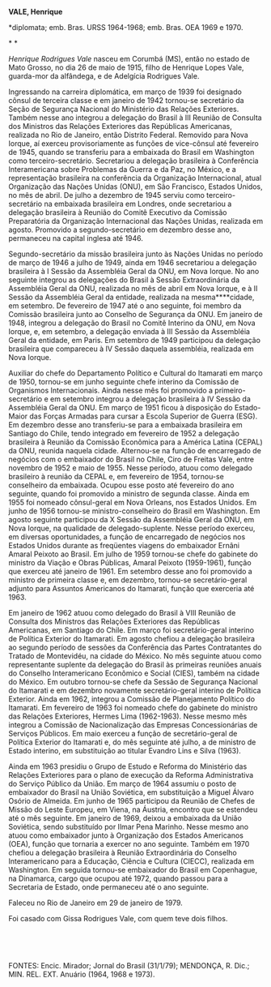 **VALE, Henrique**

\*diplomata; emb. Bras. URSS 1964-1968; emb. Bras. OEA 1969 e 1970.

* *

*Henrique Rodrigues Vale* nasceu em Corumbá (MS), então no estado de
Mato Grosso, no dia 26 de maio de 1915, filho de Henrique Lopes Vale,
guarda-mor da alfândega, e de Adelgícia Rodrigues Vale.

Ingressando na carreira diplomática, em março de 1939 foi designado
cônsul de terceira classe e em janeiro de 1942 tornou-se secretário da
Seção de Segurança Nacional do Ministério das Relações Exteriores.
Também nesse ano integrou a delegação do Brasil à III Reunião de
Consulta dos Ministros das Relações Exteriores das Repúblicas
Americanas, realizada no Rio de Janeiro, então Distrito Federal.
Removido para Nova Iorque, aí exerceu provisoriamente as funções de
vice-cônsul até fevereiro de 1945, quando se transferiu para a embaixada
do Brasil em Washington como terceiro-secretário. Secretariou a
delegação brasileira à Conferência Interamericana sobre Problemas da
Guerra e da Paz, no México, e a representação brasileira na conferência
da Organização Internacional, atual Organização das Nações Unidas (ONU),
em São Francisco, Estados Unidos, no mês de abril. De julho a dezembro
de 1945 serviu como terceiro-secretário na embaixada brasileira em
Londres, onde secretariou a delegação brasileira à Reunião do Comitê
Executivo da Comissão Preparatória da Organização Internacional das
Nações Unidas, realizada em agosto. Promovido a segundo-secretário em
dezembro desse ano, permaneceu na capital inglesa até 1946.

Segundo-secretário da missão brasileira junto às Nações Unidas no
período de março de 1946 a julho de 1949, ainda em 1946 secretariou a
delegação brasileira à I Sessão da Assembléia Geral da ONU, em Nova
Iorque. No ano seguinte integrou as delegações do Brasil à Sessão
Extraordinária da Assembléia Geral da ONU, realizada no mês de abril em
Nova Iorque, e à II Sessão da Assembléia Geral da entidade, realizada na
mesma****cidade, em setembro. De fevereiro de 1947 até o ano seguinte,
foi membro da Comissão brasileira junto ao Conselho de Segurança da ONU.
Em janeiro de 1948, integrou a delegação do Brasil no Comitê Interino da
ONU, em Nova Iorque, e, em setembro, a delegação enviada à III Sessão da
Assembléia Geral da entidade, em Paris. Em setembro de 1949 participou
da delegação brasileira que compareceu à IV Sessão daquela assembléia,
realizada em Nova Iorque.

Auxiliar do chefe do Departamento Político e Cultural do Itamarati em
março de 1950, tornou-se em junho seguinte chefe interino da Comissão de
Organismos Internacionais. Ainda nesse mês foi promovido a
primeiro-secretário e em setembro integrou a delegação brasileira à IV
Sessão da Assembléia Geral da ONU. Em março de 1951 ficou à disposição
do Estado-Maior das Forças Armadas para cursar a Escola Superior de
Guerra (ESG). Em dezembro desse ano transferiu-se para a embaixada
brasileira em Santiago do Chile, tendo integrado em fevereiro de 1952 a
delegação brasileira à Reunião da Comissão Econômica para a América
Latina (CEPAL) da ONU, reunida naquela cidade. Alternou-se na função de
encarregado de negócios com o embaixador do Brasil no Chile, Ciro de
Freitas Vale, entre novembro de 1952 e maio de 1955. Nesse período,
atuou como delegado brasileiro à reunião da CEPAL e, em fevereiro de
1954, tornou-se conselheiro da embaixada. Ocupou esse posto até
fevereiro do ano seguinte, quando foi promovido a ministro de segunda
classe. Ainda em 1955 foi nomeado cônsul-geral em Nova Orleans, nos
Estados Unidos. Em junho de 1956 tornou-se ministro-conselheiro do
Brasil em Washington. Em agosto seguinte participou da X Sessão da
Assembléia Geral da ONU, em Nova Iorque, na qualidade de
delegado-suplente. Nesse período exerceu, em diversas oportunidades, a
função de encarregado de negócios nos Estados Unidos durante as
freqüentes viagens do embaixador Ernâni Amaral Peixoto ao Brasil. Em
julho de 1959 tornou-se chefe do gabinete do ministro da Viação e Obras
Públicas, Amaral Peixoto (1959-1961), função que exerceu até janeiro de
1961. Em setembro desse ano foi promovido a ministro de primeira classe
e, em dezembro, tornou-se secretário-geral adjunto para Assuntos
Americanos do Itamarati, função que exerceria até 1963.

Em janeiro de 1962 atuou como delegado do Brasil à VIII Reunião de
Consulta dos Ministros das Relações Exteriores das Repúblicas
Americanas, em Santiago do Chile. Em março foi secretário-geral interino
de Política Exterior do Itamarati. Em agosto chefiou a delegação
brasileira ao segundo período de sessões da Conferência das Partes
Contratantes do Tratado de Montevidéu, na cidade do México. No mês
seguinte atuou como representante suplente da delegação do Brasil às
primeiras reuniões anuais do Conselho Interamericano Econômico e Social
(CIES), também na cidade do México. Em outubro tornou-se chefe da Sessão
de Segurança Nacional do Itamarati e em dezembro novamente
secretário-geral interino de Política Exterior. Ainda em 1962, integrou
a Comissão de Planejamento Político do Itamarati. Em fevereiro de 1963
foi nomeado chefe do gabinete do ministro das Relações Exteriores,
Hermes Lima (1962-1963). Nesse mesmo mês integrou a Comissão de
Nacionalização das Empresas Concessionárias de Serviços Públicos. Em
maio exerceu a função de secretário-geral de Política Exterior do
Itamarati e, do mês seguinte até julho, a de ministro de Estado
interino, em substituição ao titular Evandro Lins e Silva (1963).

Ainda em 1963 presidiu o Grupo de Estudo e Reforma do Ministério das
Relações Exteriores para o plano de execução da Reforma Administrativa
do Serviço Público da União. Em março de 1964 assumiu o posto de
embaixador do Brasil na União Soviética, em substituição a Miguel Álvaro
Osório de Almeida. Em junho de 1965 participou da Reunião de Chefes de
Missão do Leste Europeu, em Viena, na Áustria, encontro que se estendeu
até o mês seguinte. Em janeiro de 1969, deixou a embaixada da União
Soviética, sendo substituído por Ilmar Pena Marinho. Nesse mesmo ano
atuou como embaixador junto à Organização dos Estados Americanos (OEA),
função que tornaria a exercer no ano seguinte. Também em 1970 chefiou a
delegação brasileira à Reunião Extraordinária do Conselho Interamericano
para a Educação, Ciência e Cultura (CIECC), realizada em Washington. Em
seguida tornou-se embaixador do Brasil em Copenhague, na Dinamarca,
cargo que ocupou até 1972, quando passou para a Secretaria de Estado,
onde permaneceu até o ano seguinte.

Faleceu no Rio de Janeiro em 29 de janeiro de 1979.

Foi casado com Gissa Rodrigues Vale, com quem teve dois filhos.

 

 

FONTES: Encic. Mirador; Jornal do Brasil (31/1/79); MENDONÇA, R. Dic.;
MIN. REL. EXT. Anuário (1964, 1968 e 1973).

 
